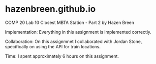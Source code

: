 # hazenbreen.github.io
COMP 20 Lab 10
Closest MBTA Station - Part 2
by Hazen Breen


Implementation:
Everything in this assignment is implemented correctly.


Collaboration:
On this assignmnet I collaborated with Jordan Stone, specifically on using the API for train locations.

Time:
I spent approximately 6 hours on this assignment.